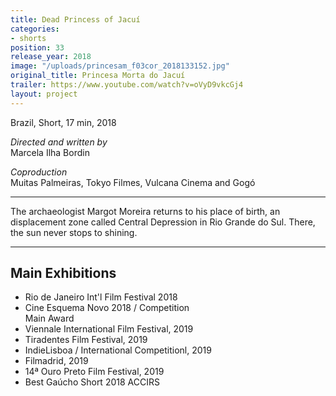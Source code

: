 ```yaml
---
title: Dead Princess of Jacuí
categories:
- shorts
position: 33
release_year: 2018
image: "/uploads/princesam_f03cor_2018133152.jpg"
original_title: Princesa Morta do Jacuí
trailer: https://www.youtube.com/watch?v=oVyD9vkcGj4
layout: project
---
```


Brazil, Short, 17 min, 2018

_Directed and written by_  
Marcela Ilha Bordin

_Coproduction_  
Muitas Palmeiras, Tokyo Filmes, Vulcana Cinema and Gogó

---

The archaeologist Margot Moreira returns to his place of birth, an displacement zone called Central Depression in Rio Grande do Sul. There, the sun never stops to shining.​

---

## Main Exhibitions

- Rio de Janeiro Int'l Film Festival 2018
- Cine Esquema Novo 2018 / Competition  
  Main Award
- Viennale International Film Festival, 2019
- Tiradentes Film Festival, 2019
- IndieLisboa / International Competitionl, 2019
- Filmadrid, 2019
- 14ª Ouro Preto Film Festival, 2019
- Best Gaúcho Short 2018 ACCIRS
